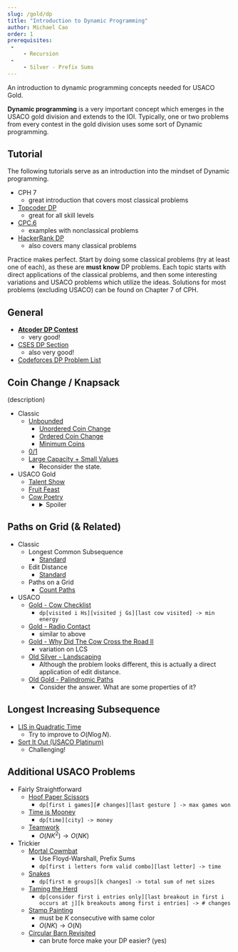 ```yaml
---
slug: /gold/dp
title: "Introduction to Dynamic Programming"
author: Michael Cao
order: 1
prerequisites: 
 - 
     - Recursion
 - 
     - Silver - Prefix Sums
---
```


An introduction to dynamic programming concepts needed for USACO Gold. 

<!-- END DESCRIPTION -->

**Dynamic programming** is a very important concept which emerges in the USACO gold division and extends to the IOI. Typically, one or two problems from every contest in the gold division uses some sort of Dynamic programming. 

## Tutorial

The following tutorials serve as an introduction into the mindset of Dynamic programming.

 - CPH 7 
   - great introduction that covers most classical problems
 - [Topcoder DP](https://www.topcoder.com/community/competitive-programming/tutorials/dynamic-programming-from-novice-to-advanced/)
   - great for all skill levels
 - [CPC.6](https://github.com/SuprDewd/T-414-AFLV/tree/master/06_dynamic_programming)
   - examples with nonclassical problems
 - [HackerRank DP](https://www.hackerrank.com/topics/dynamic-programming)
   - also covers many classical problems

Practice makes perfect. Start by doing some classical problems (try at least one of each), as these are **must know** DP problems. Each topic starts with direct applications of the classical problems, and then some interesting variations and USACO problems which utilize the ideas. Solutions for most problems (excluding USACO) can be found on Chapter 7 of CPH.

## General

 * [**Atcoder DP Contest**](https://atcoder.jp/contests/dp/tasks)
   * very good!
 * [CSES DP Section](https://cses.fi/problemset/list/)
   * also very good!
 * [Codeforces DP Problem List](http://codeforces.com/blog/entry/325)

## Coin Change / Knapsack

(description)

 * Classic
   * [Unbounded](https://www.hackerrank.com/challenges/unbounded-knapsack/problem)
     * [Unordered Coin Change](https://cses.fi/problemset/task/1635)
     * [Ordered Coin Change](https://cses.fi/problemset/task/1636)
     * [Minimum Coins](https://cses.fi/problemset/task/1634)
   * [0/1](https://www.hackerrank.com/contests/srin-aadc03/challenges/classic-01-knapsack/problem)
   * [Large Capacity + Small Values](https://atcoder.jp/contests/dp/tasks/dp_e)
      * Reconsider the state.
 * USACO Gold
   * [Talent Show](http://www.usaco.org/index.php?page=viewproblem2&cpid=839)
   * [Fruit Feast](http://www.usaco.org/index.php?page=viewproblem2&cpid=574)
   * [Cow Poetry](http://usaco.org/index.php?page=viewproblem2&cpid=897)
     * <details>
         <summary> Spoiler</summary>
           needs fast exponentiation for full points
       <\details>

## Paths on Grid (& Related)

 * Classic
   * Longest Common Subsequence
     * [Standard](https://leetcode.com/problems/longest-common-subsequence/)
   * Edit Distance
     * [Standard](https://www.hackerrank.com/contests/cse-830-homework-3/challenges/edit-distance)
   * Paths on a Grid
     * [Count Paths](https://atcoder.jp/contests/dp/tasks/dp_h)
 * USACO
   * [Gold - Cow Checklist](http://www.usaco.org/index.php?page=viewproblem2&cpid=670)
     * `dp[visited i Hs][visited j Gs][last cow visited] -> min energy`
   * [Gold - Radio Contact](http://www.usaco.org/index.php?page=viewproblem2&cpid=598)
     * similar to above
   * [Gold - Why Did The Cow Cross the Road II](http://www.usaco.org/index.php?page=viewproblem2&cpid=718)
     * variation on LCS
   * [Old Silver - Landscaping](http://www.usaco.org/index.php?page=viewproblem2&cpid=126)
     * Although the problem looks different, this is actually a direct application of edit distance.
   * [Old Gold - Palindromic Paths](http://www.usaco.org/index.php?page=viewproblem2&cpid=553)
     * Consider the answer. What are some properties of it?

## Longest Increasing Subsequence

 * [LIS in Quadratic Time](https://leetcode.com/problems/longest-increasing-subsequence/)
    * Try to improve to $O(N\log N)$. 
 * [Sort It Out (USACO Platinum)](http://www.usaco.org/index.php?page=viewproblem2&cpid=865)
    * Challenging!

## Additional USACO Problems

 * Fairly Straightforward
   * [Hoof Paper Scissors](http://www.usaco.org/index.php?page=viewproblem2&cpid=694)
     * `dp[first i games][# changes][last gesture ] -> max games won`
   * [Time is Mooney](http://www.usaco.org/index.php?page=viewproblem2&cpid=993)
     * `dp[time][city] -> money`
   * [Teamwork](http://usaco.org/index.php?page=viewproblem2&cpid=863)
     * $O(NK^2)\to O(NK)$
 * Trickier
   * [Mortal Cowmbat](http://usaco.org/index.php?page=viewproblem2&cpid=971)
     * Use Floyd-Warshall, Prefix Sums
     * `dp[first i letters form valid combo][last letter] -> time`
   * [Snakes](http://www.usaco.org/index.php?page=viewproblem2&cpid=945)
     * `dp[first m groups][k changes] -> total sum of net sizes`
   * [Taming the Herd](http://www.usaco.org/index.php?page=viewproblem2&cpid=815)
     * `dp[consider first i entries only][last breakout in first i occurs at j][k breakouts among first i entries] -> # changes`
   * [Stamp Painting](http://www.usaco.org/index.php?page=viewproblem2&cpid=791)
     * must be $K$ consecutive with same color
     * $O(NK)\to O(N)$
   * [Circular Barn Revisited](http://www.usaco.org/index.php?page=viewproblem2&cpid=622)
     * can brute force make your DP easier? (yes)
